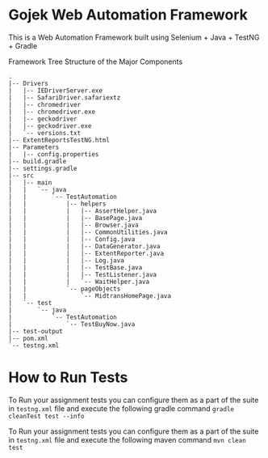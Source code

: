# Gojek Web Automation Framework

This is a Web Automation Framework built using Selenium + Java + TestNG + Gradle

Framework Tree Structure of the Major Components

```
.
|-- Drivers
|   |-- IEDriverServer.exe
|   |-- SafariDriver.safariextz
|   |-- chromedriver
|   |-- chromedriver.exe
|   |-- geckodriver
|   |-- geckodriver.exe
|   `-- versions.txt
|-- ExtentReportsTestNG.html
|-- Parameters
|   |-- config.properties
|-- build.gradle
|-- settings.gradle
|-- src
|   |-- main
|   |   `-- java
|   |       `-- TestAutomation
|   |           |-- helpers
|   |           |   |-- AssertHelper.java
|   |           |   |-- BasePage.java
|   |           |   |-- Browser.java
|   |           |   |-- CommonUtilities.java
|   |           |   |-- Config.java
|   |           |   |-- DataGenerator.java
|   |           |   |-- ExtentReporter.java
|   |           |   |-- Log.java
|   |           |   |-- TestBase.java
|   |           |   |-- TestListener.java
|   |           |   `-- WaitHelper.java
|   |           `-- pageObjects
|   |               `-- MidtransHomePage.java
|   `-- test
|       `-- java
|           `-- TestAutomation
|               `-- TestBuyNow.java
|-- test-output
|-- pom.xml
`-- testng.xml

```

# How to Run Tests

To Run your assignment tests you can configure them as a part of the suite in `testng.xml` file and execute the following gradle command
`gradle cleanTest test --info
`

To Run your assignment tests you can configure them as a part of the suite in `testng.xml` file and execute the following maven command
`mvn clean test`

